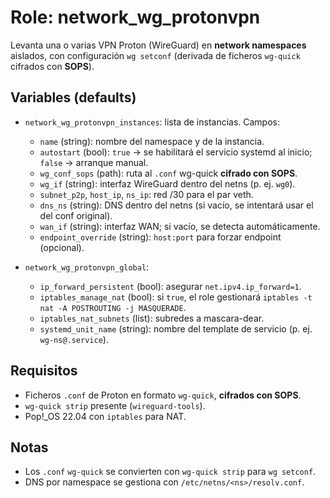 # Role: network_wg_protonvpn

Levanta una o varias VPN Proton (WireGuard) en **network namespaces** aislados, con configuración `wg setconf` (derivada de ficheros `wg-quick` cifrados con **SOPS**).

## Variables (defaults)

- `network_wg_protonvpn_instances`: lista de instancias. Campos:
  - `name` (string): nombre del namespace y de la instancia.
  - `autostart` (bool): `true` -> se habilitará el servicio systemd al inicio; `false` -> arranque manual.
  - `wg_conf_sops` (path): ruta al `.conf` wg-quick **cifrado con SOPS**.
  - `wg_if` (string): interfaz WireGuard dentro del netns (p. ej. `wg0`).
  - `subnet_p2p`, `host_ip`, `ns_ip`: red /30 para el par veth.
  - `dns_ns` (string): DNS dentro del netns (si vacío, se intentará usar el del conf original).
  - `wan_if` (string): interfaz WAN; si vacío, se detecta automáticamente.
  - `endpoint_override` (string): `host:port` para forzar endpoint (opcional).

- `network_wg_protonvpn_global`:
  - `ip_forward_persistent` (bool): asegurar `net.ipv4.ip_forward=1`.
  - `iptables_manage_nat` (bool): si `true`, el role gestionará `iptables -t nat -A POSTROUTING -j MASQUERADE`.
  - `iptables_nat_subnets` (list): subredes a mascara-dear.
  - `systemd_unit_name` (string): nombre del template de servicio (p. ej. `wg-ns@.service`).

## Requisitos

- Ficheros `.conf` de Proton en formato `wg-quick`, **cifrados con SOPS**.
- `wg-quick strip` presente (`wireguard-tools`).
- Pop!\_OS 22.04 con `iptables` para NAT.

## Notas

- Los `.conf` `wg-quick` se convierten con `wg-quick strip` para `wg setconf`.
- DNS por namespace se gestiona con `/etc/netns/<ns>/resolv.conf`.

